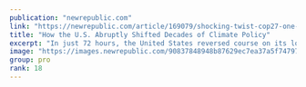 ```yaml
---
publication: "newrepublic.com"
link: "https://newrepublic.com/article/169079/shocking-twist-cop27-one-good-thing"
title: "How the U.S. Abruptly Shifted Decades of Climate Policy"
excerpt: "In just 72 hours, the United States reversed course on its long-standing opposition to establishing a fund for loss and damage."
image: "https://images.newrepublic.com/90837848948b87629ec7ea37a5f747970ffa35e7.jpeg?w=1109&h=577&crop=faces&fit=crop&fm=jpg"
group: pro
rank: 18
---
```

